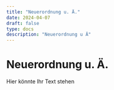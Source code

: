 ```yaml
---
title: "Neuerordnung u. Ä."
date: 2024-04-07
draft: false
type: docs
description: "Neuerordnung u Ä"
---
```


# Neuerordnung u. Ä.

Hier könnte Ihr Text stehen